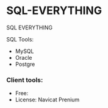 # SQL-EVERYTHING
SQL EVERYTHING

SQL Tools:

- MySQL
- Oracle
- Postgre

### Client tools:

+ Free:
+ License: Navicat Prenium
